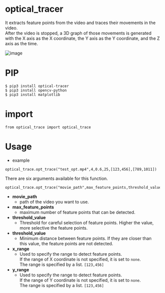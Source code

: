 # optical_tracer
It extracts feature points from the video and traces their movements in the video.  
After the video is stopped, a 3D graph of those movements is generated with the X axis as the X coordinate, the Y axis as the Y coordinate, and the Z axis as the time.

![image](./docs/images/image.png)

# PIP

```bash:
$ pip3 install optical-tracer
$ pip3 install opencv-python
$ pip3 install matplotlib
```

# import

```python:
from optical_trace import optical_trace
```

# Usage
- example

```python:
optical_trace.opt_trace("test_opt.mp4",4,0.6,25,[123,456],[789,1011])
```

There are six arguments available for this function.

```python:
optical_trace.opt_trace("movie_path",max_feature_points,threshold_value,minimum_distance,x_range,y_range)
```
- **movie_path**
  - path of the video you want to use.
- **max_feature_points**
  - maximum number of feature points that can be detected.
- **threshold_value**
  - Threshold for careful selection of feature points. Higher the value, more selective the feature points.
- **threshold_value**
  - Minimum distance between feature points. If they are closer than this value, the feature points are not detected.
- **x_range**
  - Used to specify the range to detect feature points.<br>If the range of X coordinate is not specified, it is set to `none`.<br>The range is specified by a list. `[123,456]`
- **y_range**
  - Used to specify the range to detect feature points.<br>If the range of Y coordinate is not specified, it is set to `none`.<br>The range is specified by a list. `[123,456]`